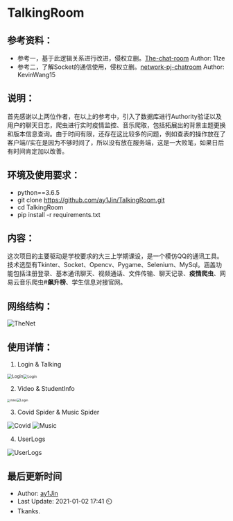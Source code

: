 # TalkingRoom

## 参考资料：

- 参考一，基于此逻辑关系进行改进，侵权立删。[The-chat-room](https://github.com/11ze/The-chat-room) Author: 11ze
- 参考二，了解Socket的通信使用，侵权立删。[network-pj-chatroom](https://github.com/KevinWang15/network-pj-chatroom) Author: KevinWang15

## 说明：

​		首先感谢以上两位作者，在以上的参考中，引入了数据库进行Authority验证以及用户的聊天日志，爬虫进行实时疫情监控、音乐爬取，包括拓展出的背景主题更换和版本信息查询。由于时间有限，还存在这比较多的问题，例如查表的操作放在了客户端//实在是因为不够时间了，所以没有放在服务端，这是一大败笔，如果日后有时间肯定加以改善。

## 环境及使用要求：

- python==3.6.5
- git clone https://github.com/ay1Jin/TalkingRoom.git
- cd TalkingRoom
- pip install -r requirements.txt

## 内容：

​		这次项目的主要驱动是学校要求的大三上学期课设，是一个模仿QQ的通讯工具。技术选型有Tkinter、Socket、Opencv、Pygame、Selenium、MySql。涵盖功能包括注册登录、基本通讯聊天、视频通话、文件传输、聊天记录、**疫情爬虫**、网易云音乐爬虫#**飙升榜**、学生信息对接官网。

## 网络结构：

![TheNet](./images/TheNet.png)

## 使用详情：

1. Login & Talking

<img src="./images/Login.png" alt="Login" style="zoom:70%;" /><img src="./images/Talking.png" alt="Login" style="zoom:60%;" />

2. Video & StudentInfo

<img src="./images/Video.png" alt="Video" style="zoom:40%;" /><img src="./images/StudentInfo.png" alt="Login" style="zoom:50%;" />

3. Covid Spider & Music Spider

<img src="./images/Covid.png" alt="Covid" style="zoom:0%;" />

<img src="./images/Music.png" alt="Music" style="zoom:0%;" />

4. UserLogs

<img src="./images/Userlogs.png" alt="UserLogs" style="zoom:0%;" />

## 最后更新时间

- Author: [ay1Jin](https://github.com/ay1Jin)
- Last Update: 2021-01-02 17:41​ :timer_clock:
- Tkanks.

